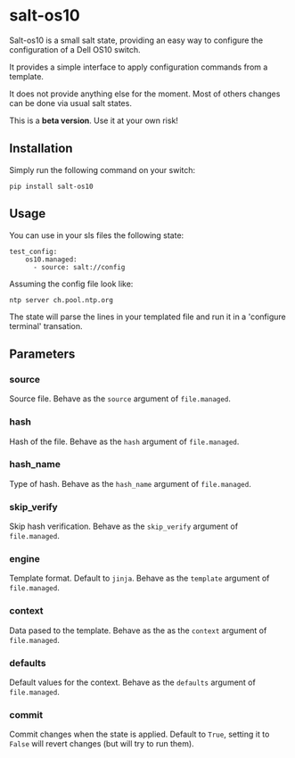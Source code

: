 # salt-os10

Salt-os10 is a small salt state, providing an easy way to configure the configuration of a Dell OS10 switch.

It provides a simple interface to apply configuration commands from a template.

It does not provide anything else for the moment. Most of others changes can be done via usual salt states.

This is a **beta version**. Use it at your own risk!

## Installation

Simply run the following command on your switch:

`pip install salt-os10`

## Usage

You can use in your sls files the following state:

```
test_config:
    os10.managed:
      - source: salt://config
```

Assuming the config file look like:

```
ntp server ch.pool.ntp.org
```

The state will parse the lines in your templated file and run it in a 'configure terminal' transation.

## Parameters

### source

Source file. Behave as the `source` argument of `file.managed`.

### hash

Hash of the file. Behave as the `hash` argument of `file.managed`.

### hash_name

Type of hash. Behave as the `hash_name` argument of `file.managed`.

### skip_verify

Skip hash verification. Behave as the `skip_verify` argument of `file.managed`.

### engine

Template format. Default to `jinja`. Behave as the `template` argument of `file.managed`.

### context

Data pased to the template. Behave as the as the `context` argument of `file.managed`.

### defaults

Default values for the context. Behave as the `defaults` argument of `file.managed`.

### commit

Commit changes when the state is applied. Default to `True`, setting it to `False` will revert changes (but will try to run them).
